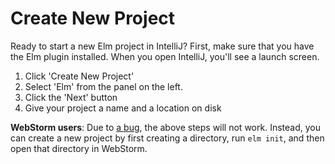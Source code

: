 # Create New Project

Ready to start a new Elm project in IntelliJ? First, make sure that you have the Elm plugin installed. When you open IntelliJ, you'll see a launch screen.

1. Click 'Create New Project'
2. Select 'Elm' from the panel on the left.
3. Click the 'Next' button
4. Give your project a name and a location on disk

**WebStorm users**: Due to [a bug](https://github.com/intellij-elm/intellij-elm/issues/414), the above steps will not work. Instead, you can create a new project by first creating a directory, run `elm init`, and then open that directory in WebStorm.
